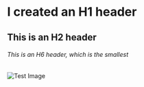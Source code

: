 # I created an H1 header

## This is an H2 header

###### This is an H6 header, which is the smallest

![Test Image]("C:\Users\CLRou\Downloads\github_test.jpg")
